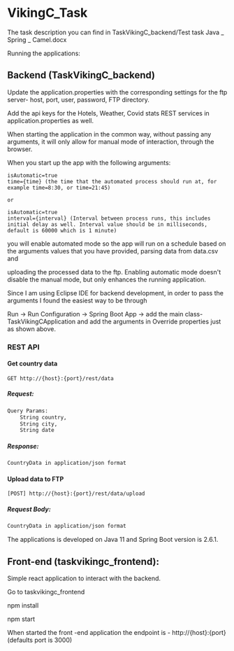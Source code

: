 # VikingC_Task


The task description you can find in TaskVikingC_backend/Test task Java _ Spring _ Camel.docx

Running the applications:

## Backend (TaskVikingC_backend)

Update the application.properties with the corresponding settings for the ftp server- host, port, user, password, FTP	directory.
  
Add the api keys for the Hotels, Weather, Covid stats REST services in application.properties as well.

When starting the application in the common way, without passing any arguments, it will only allow for manual mode of interaction, through the browser.
 
When you start up the app with the following arguments:
 
 	isAutomatic=true 
	time={time} (the time that the automated process should run at, for example time=8:30, or time=21:45)
	
	or
	
	isAutomatic=true 
	interval={interval} (Interval between process runs, this includes initial delay as well. Interval value should be in milliseconds, default is 60000 which is 1 minute)
 
you will enable automated mode so the app will run on a schedule based on the arguments values that you have provided, parsing data from data.csv and 

uploading the processed data to the ftp. Enabling automatic mode doesn't disable the manual mode, but only enhances the running application.

Since I am using Eclipse IDE for backend development, in order to pass the arguments I found the easiest way to be through 

Run -> Run Configuration -> Spring Boot App -> add the main class- TaskVikingCApplication and add the arguments in Override properties just as shown above. 
		
### REST API
 
 #### Get country data
 
	GET http://{host}:{port}/rest/data

##### Request:
```sh
Query Params:
	String country,
	String city,
	String date
```

##### Response:
```sh
CountryData in application/json format
```
#### Upload data to FTP

	[POST] http://{host}:{port}/rest/data/upload

##### Request Body:

```sh
CountryData in application/json format
```	
	
The applications is developed on Java 11 and Spring Boot version is 2.6.1.


## Front-end (taskvikingc_frontend):

Simple react application to interact with the backend.

Go to taskvikingc_frontend

npm install

npm start

When started the front -end application the endpoint is - http://{host}:{port} (defaults port is 3000)
